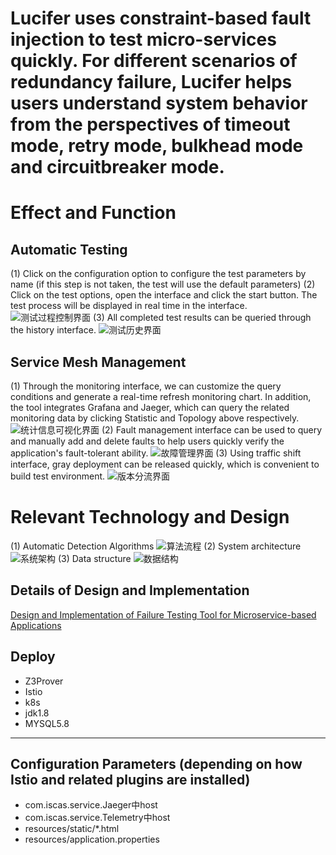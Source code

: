 Lucifer uses constraint-based fault injection to test micro-services quickly. For different scenarios of redundancy failure, Lucifer helps users understand system behavior from the perspectives of timeout mode, retry mode, bulkhead mode and circuitbreaker mode.
=========================

#   Effect and Function
##  Automatic Testing
  (1) Click on the configuration option to configure the test parameters by name (if this step is not taken, the test will use the default parameters)
  (2) Click on the test options, open the interface and click the start button. The test process will be displayed in real time in the interface.
    ![测试过程控制界面](https://raw.githubusercontent.com/ccx1024cc/lucifer/master/images/automatic_testing.png)
  (3) All completed test results can be queried through the history interface.
    ![测试历史界面](https://raw.githubusercontent.com/ccx1024cc/lucifer/master/images/history.png)
 
   
##  Service Mesh Management
  (1) Through the monitoring interface, we can customize the query conditions and generate a real-time refresh monitoring chart. In addition, the tool integrates Grafana and Jaeger, which can query the related monitoring data by clicking Statistic and Topology above respectively.
    ![统计信息可视化界面](https://raw.githubusercontent.com/ccx1024cc/lucifer/master/images/%E7%BB%9F%E8%AE%A1%E4%BF%A1%E6%81%AF%E5%8F%AF%E8%A7%86%E5%8C%96.png)
  (2) Fault management interface can be used to query and manually add and delete faults to help users quickly verify the application's fault-tolerant ability.
    ![故障管理界面](https://raw.githubusercontent.com/ccx1024cc/lucifer/master/images/fault_management.png)
  (3) Using traffic shift interface, gray deployment can be released quickly, which is convenient to build test environment.
    ![版本分流界面](https://raw.githubusercontent.com/ccx1024cc/lucifer/master/images/traffic_shift.png)


#  Relevant Technology and Design
   (1) Automatic Detection Algorithms
    ![算法流程](https://raw.githubusercontent.com/ccx1024cc/lucifer/master/images/architecture.jpg)
   (2) System architecture
    ![系统架构](https://raw.githubusercontent.com/ccx1024cc/lucifer/master/images/%E7%B3%BB%E7%BB%9F%E6%A1%86%E6%9E%B6.jpg)
   (3) Data structure
    ![数据结构](https://raw.githubusercontent.com/ccx1024cc/lucifer/master/images/%E6%95%B0%E6%8D%AE%E7%BB%93%E6%9E%84.jpg)

## Details of Design and Implementation
   [Design and Implementation of Failure Testing Tool for Microservice-based Applications](https://raw.githubusercontent.com/ccx1024cc/lucifer/master/doc/%E9%9D%A2%E5%90%91%E5%BE%AE%E6%9C%8D%E5%8A%A1%E5%BA%94%E7%94%A8%E7%9A%84%E5%BC%B9%E6%80%A7%E6%B5%8B%E8%AF%95%E5%B7%A5%E5%85%B7.pdf)

  
## Deploy
- Z3Prover
- Istio
- k8s
- jdk1.8
- MYSQL5.8

---
## Configuration Parameters (depending on how Istio and related plugins are installed)
* com.iscas.service.Jaeger中host
* com.iscas.service.Telemetry中host
* resources/static/*.html
* resources/application.properties
